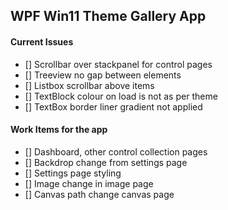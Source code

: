 ## WPF Win11 Theme Gallery App

#### Current Issues

- [] Scrollbar over stackpanel for control pages
- [] Treeview no gap between elements
- [] Listbox scrollbar above items
- [] TextBlock colour on load is not as per theme
- [] TextBox border liner gradient not applied

#### Work Items for the app

- [] Dashboard, other control collection pages
- [] Backdrop change from settings page
- [] Settings page styling
- [] Image change in image page
- [] Canvas path change canvas page